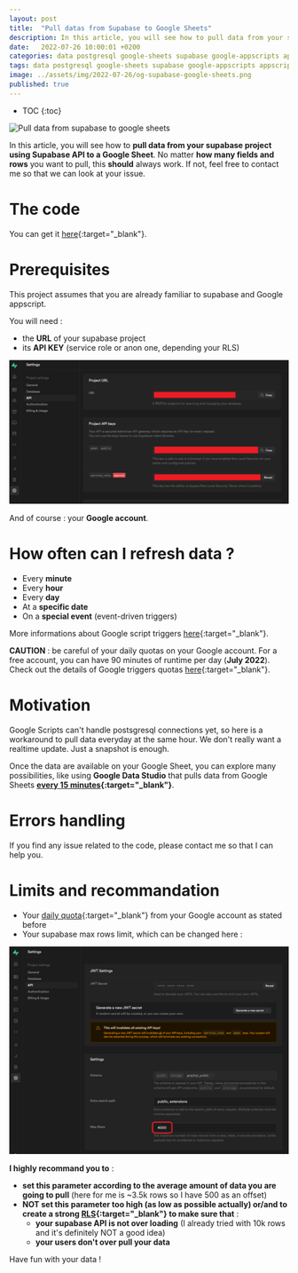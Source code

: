 ```yaml
---
layout: post
title:  "Pull datas from Supabase to Google Sheets"
description: In this article, you will see how to pull data from your supabase project using Supabase API to a Google Sheet. No matter how many fields and rows you want to pull, this should always work.
date:   2022-07-26 10:00:01 +0200
categories: data postgresql google-sheets supabase google-appscripts appscript 
tags: data postgresql google-sheets supabase google-appscripts appscript 
image: ../assets/img/2022-07-26/og-supabase-google-sheets.png
published: true
---
```


* TOC
{:toc}

![Pull data from supabase to google sheets](../assets/img/2022-07-26/og-supabase-google-sheets.png)

In this article, you will see how to **pull data from your supabase project using Supabase API to a Google Sheet**. No matter **how many fields and rows** you want to pull, this **should** always work. If not, feel free to contact me so that we can look at your issue.


# The code
You can get it [here](https://github.com/jadynekena/supabase-googlesheet/blob/main/Code.gs){:target="_blank"}.



# Prerequisites
This project assumes that you are already familiar to supabase and Google appscript.   


You will need :
- the **URL** of your supabase project
- its **API KEY** (service role or anon one, depending your RLS)

![supabase-project-details.png](https://raw.githubusercontent.com/jadynekena/supabase-googlesheet/main/img/supabase-project-details.png)

And of course : your **Google account**.

# How often can I refresh data ?
- Every **minute**
- Every **hour**
- Every **day**
- At a **specific date**
- On a **special event** (event-driven triggers)
 
More informations about Google script triggers [here](https://developers.Google.com/apps-script/guides/triggers/installable){:target="_blank"}.

**CAUTION** : be careful of your daily quotas on your Google account. For a free account, you can have 90 minutes of runtime per day (**July 2022**). Check out the details of Google triggers quotas [here](https://developers.Google.com/apps-script/guides/services/quotas){:target="_blank"}.

# Motivation
Google Scripts can't handle postsgresql connections yet, so here is a workaround to pull data everyday at the same hour. We don't really want a realtime update. Just a snapshot is enough.   

Once the data are available on your Google Sheet, you can explore many possibilities, like using **Google Data Studio** that pulls data from Google Sheets **[every 15 minutes](https://support.Google.com/datastudio/answer/7020039?hl=en#zippy=%2Cin-this-article%2Cdata-refresh-rates-by-connector){:target="_blank"}**. 

# Errors handling
If you find any issue related to the code, please contact me so that I can help you.

# Limits and recommandation

- Your [daily quota](https://developers.Google.com/apps-script/guides/services/quotas){:target="_blank"} from your Google account as stated before
- Your supabase max rows limit, which can be changed here :

![max-rows-supabase-api.png](https://raw.githubusercontent.com/jadynekena/supabase-googlesheet/main/img/max-rows-supabase-api.png)

**I highly recommand you to** :
- **set this parameter according to the average amount of data you are going to pull** (here for me is ~3.5k rows so I have 500 as an offset)
- **NOT set this parameter too high (as low as possible actually) or/and to create a strong [RLS](https://supabase.com/docs/guides/auth/row-level-security){:target="_blank"} to make sure that** :
	+ **your supabase API is not over loading** (I already tried with 10k rows and it's definitely NOT a good idea)
	+ **your users don't over pull your data**
	
Have fun with your data !


